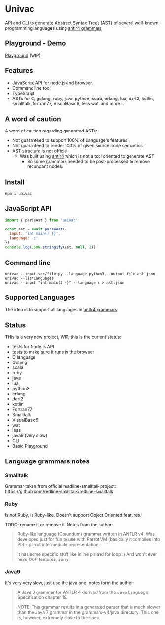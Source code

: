 # Univac

API and CLI to generate Abstract Syntax Trees (AST) of several well-known programming languages using [antlr4
grammars](https://github.com/antlr/grammars-v4)

## Playground - Demo

[Playground](https://cancerberosgx.github.io/demos/univac/playground/) (WIP)

## Features

 * JavaScript API for node.js and browser. 
 * Command line tool
 * TypeScript
 * ASTs for C, golang, ruby, java, python, scala, erlang, lua, dart2, kotlin, smalltalk, fortran77, VisualBasic6, less wat, and
   more... 


## A word of caution

A word of caution regarding generated ASTs:

 * Not guaranteed to support 100% of Language's features
 * Not guaranteed to render 100% of given source code semantics
 * AST structure is not official
   * Was built using [antlr4](https://github.com/antlr/grammars-v4) which is not a tool oriented to generate
     AST
      * So some grammars needed to be post-processed to remove redundant nodes.



## Install

```sh
npm i univac
```

## JavaScript API

```js
import { parseAst } from 'univac'

const ast = await parseAst({
  input: 'int main() {}',
  language: 'c'
})
console.log(JSON.stringify(ast, null, 2))
```

## Command line

```
univac --input src/file.py --language python3 --output file-ast.json
univac --listLanguages
univac --input "int main() {}" --language c > ast.json
```

## Supported Languages

The idea is to support all languages in [antlr4 grammars](https://github.com/antlr/grammars-v4)

## Status

THis is a very new project, WIP, this is the current status:

 * tests for Node.js API
 * tests to make sure it runs in the browser
 * C language
 * Golang
 * scala
 * ruby
 * java
 * lua
 * python3
 * erlang
 * dart2
 * kotlin
 * Fortran77
 * Smalltalk
 * VisualBasic6
 * wat
 * less
 * java9 (very slow)
 * CLI
 * Basic Playground

## Language grammars notes

### Smalltalk

Grammar taken from official readline-smalltalk project: https://github.com/redline-smalltalk/redline-smalltalk

### Ruby

Is not Ruby, is Ruby-like. Doesn't support Object Oriented features. 

TODO: rename it or remove it. Notes from the author:

> Ruby-like language (Corundum) grammar written in ANTLR v4. Was developed just for fun to use with Parrot VM
> (basically it compiles into PIR - parrot intermediate representation)
>
> It has some specific stuff like inline pir and for loop :) And won't ever have OOP features, sorry.

### Java9

It's very very slow, just use the java one. notes form the author:

> A Java 8 grammar for ANTLR 4 derived from the Java Language Specification chapter 19.
>
> NOTE: This grammar results in a generated parser that is much slower than the Java 7 grammar in the
> grammars-v4/java directory. This one is, however, extremely close to the spec.

